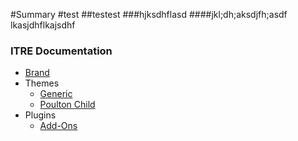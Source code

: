 #Summary
#test
##testest
###hjksdhflasd
####jkl;dh;aksdjfh;asdf
lkasjdhflkajsdhf

### ITRE Documentation

* [Brand](brand/index.md)
* Themes
  * [Generic](themes/generic.md)
  * [Poulton Child](themes/poulton.md)
* Plugins
  * [Add-Ons](plugins/add-ons.md)
